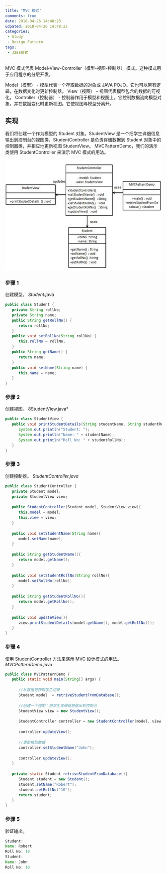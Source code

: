 ```yaml
---
title: "MVC 模式"
comments: true
date: 2018-04-26 14:48:23
udpated: 2018-04-26 14:48:23
categories:
 - Study
 - Design Pattern
tags:
 - J2EE模式
---
```


MVC 模式代表 Model-View-Controller（模型-视图-控制器） 模式。这种模式用于应用程序的分层开发。

Model（模型） - 模型代表一个存取数据的对象或 JAVA POJO。它也可以带有逻辑，在数据变化时更新控制器。
View（视图） - 视图代表模型包含的数据的可视化。
Controller（控制器） - 控制器作用于模型和视图上。它控制数据流向模型对象，并在数据变化时更新视图。它使视图与模型分离开。

## 实现

我们将创建一个作为模型的 Student 对象。StudentView 是一个把学生详细信息输出到控制台的视图类，StudentController 是负责存储数据到 Student 对象中的控制器类，并相应地更新视图 StudentView。
MVCPatternDemo，我们的演示类使用 StudentController 来演示 MVC 模式的用法。

![](/images/design-pattern/mvc_pattern_uml_diagram.jpg)
<!--more-->

### 步骤 1
创建模型。
*Student.java*
```java
public class Student {
   private String rollNo;
   private String name;
   public String getRollNo() {
      return rollNo;
   }
   public void setRollNo(String rollNo) {
      this.rollNo = rollNo;
   }
   public String getName() {
      return name;
   }
   public void setName(String name) {
      this.name = name;
   }
}
```

### 步骤 2
创建视图。
8StudentView.java*
```java
public class StudentView {
   public void printStudentDetails(String studentName, String studentRollNo){
      System.out.println("Student: ");
      System.out.println("Name: " + studentName);
      System.out.println("Roll No: " + studentRollNo);
   }
}
```

### 步骤 3
创建控制器。
*StudentController.java*
```java
public class StudentController {
   private Student model;
   private StudentView view;

   public StudentController(Student model, StudentView view){
      this.model = model;
      this.view = view;
   }

   public void setStudentName(String name){
      model.setName(name);
   }

   public String getStudentName(){
      return model.getName();
   }

   public void setStudentRollNo(String rollNo){
      model.setRollNo(rollNo);
   }

   public String getStudentRollNo(){
      return model.getRollNo();
   }

   public void updateView(){
      view.printStudentDetails(model.getName(), model.getRollNo());
   }
}
```

### 步骤 4
使用 StudentController 方法来演示 MVC 设计模式的用法。
*MVCPatternDemo.java*
```java
public class MVCPatternDemo {
   public static void main(String[] args) {

      //从数据可获取学生记录
      Student model  = retriveStudentFromDatabase();

      //创建一个视图：把学生详细信息输出到控制台
      StudentView view = new StudentView();

      StudentController controller = new StudentController(model, view);

      controller.updateView();

      //更新模型数据
      controller.setStudentName("John");

      controller.updateView();
   }

   private static Student retriveStudentFromDatabase(){
      Student student = new Student();
      student.setName("Robert");
      student.setRollNo("10");
      return student;
   }
}
```

### 步骤 5
验证输出。
```java
Student:
Name: Robert
Roll No: 10
Student:
Name: John
Roll No: 10
```
